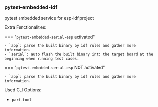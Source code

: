 ### pytest-embedded-idf

pytest embedded service for esp-idf project

Extra Functionalities:

=== "`pytest-embedded-serial-esp` activated"

    - `app`: parse the built binary by idf rules and gather more information.
    - `serial`: auto flash the built binary into the target board at the beginning when running test cases.

=== "`pytest-embedded-serial-esp` NOT activated"

    - `app`: parse the built binary by idf rules and gather more information.

Used CLI Options:

- `part-tool`
